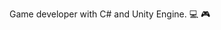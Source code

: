 Game developer with C# and Unity Engine. :computer: :video_game:

<!---
erru-lt/erru-lt is a ✨ special ✨ repository because its `README.md` (this file) appears on your GitHub profile.
You can click the Preview link to take a look at your changes.
--->
